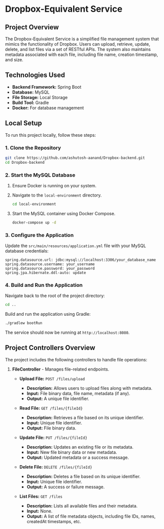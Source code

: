 # Dropbox-Equivalent Service

## Project Overview

The Dropbox-Equivalent Service is a simplified file management system that mimics the functionality of Dropbox. Users can upload, retrieve, update, delete, and list files via a set of RESTful APIs. The system also maintains metadata associated with each file, including file name, creation timestamp, and size.

## Technologies Used

- **Backend Framework:** Spring Boot
- **Database:** MySQL
- **File Storage:** Local Storage
- **Build Tool:** Gradle
- **Docker:** For database management

## Local Setup

To run this project locally, follow these steps:

### 1. Clone the Repository

```bash
git clone https://github.com/ashutosh-aanand/Dropbox-backend.git
cd Dropbox-backend
```

### 2. Start the MySQL Database

1. Ensure Docker is running on your system.
2. Navigate to the `local-environment` directory.

   ```bash
   cd local-environment
   ```

3. Start the MySQL container using Docker Compose.

   ```bash
   docker-compose up -d
   ```

### 3. Configure the Application

Update the `src/main/resources/application.yml` file with your MySQL database credentials:

```properties
spring.datasource.url: jdbc:mysql://localhost:3306/your_database_name
spring.datasource.username: your_username
spring.datasource.password: your_password
spring.jpa.hibernate.ddl-auto: update
```

### 4. Build and Run the Application

Navigate back to the root of the project directory:

```bash
cd ..
```

Build and run the application using Gradle:

```bash
./gradlew bootRun
```

The service should now be running at `http://localhost:8080`.

## Project Controllers Overview

The project includes the following controllers to handle file operations:

1. **FileController** - Manages file-related endpoints.
   - **Upload File:** `POST /files/upload`
      - **Description:** Allows users to upload files along with metadata.
      - **Input:** File binary data, file name, metadata (if any).
      - **Output:** A unique file identifier.

   - **Read File:** `GET /files/{fileId}`
      - **Description:** Retrieves a file based on its unique identifier.
      - **Input:** Unique file identifier.
      - **Output:** File binary data.

   - **Update File:** `PUT /files/{fileId}`
      - **Description:** Updates an existing file or its metadata.
      - **Input:** New file binary data or new metadata.
      - **Output:** Updated metadata or a success message.

   - **Delete File:** `DELETE /files/{fileId}`
      - **Description:** Deletes a file based on its unique identifier.
      - **Input:** Unique file identifier.
      - **Output:** A success or failure message.

   - **List Files:** `GET /files`
      - **Description:** Lists all available files and their metadata.
      - **Input:** None.
      - **Output:** A list of file metadata objects, including file IDs, names, createdAt timestamps, etc.
